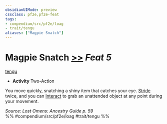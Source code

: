 ```yaml
---
obsidianUIMode: preview
cssclass: pf2e,pf2e-feat
tags:
- compendium/src/pf2e/loag
- trait/tengu
aliases: ["Magpie Snatch"]
---
```

# Magpie Snatch  [>>](/rules/core-rulebook/chapter-9-playing-the-game.md#Actions "Two-Action") *Feat 5*  
[tengu](/rules/traits/tengu-b1.md)  

- **Activity** Two-Action

You move quickly, snatching a shiny item that catches your eye. [Stride](/rules/actions/stride.md) twice, and you can [Interact](/rules/actions/interact.md) to grab an unattended object at any point during your movement.

*Source: Lost Omens: Ancestry Guide p. 59*  
%% #compendium/src/pf2e/loag #trait/tengu %%